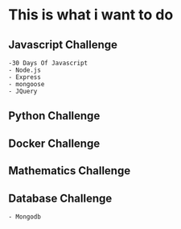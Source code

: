 # This is what i want to do

## Javascript Challenge
    -30 Days Of Javascript 
    - Node.js 
    - Express 
    - mongoose
    - JQuery 
## Python Challenge

## Docker Challenge

## Mathematics Challenge

## Database Challenge

    - Mongodb